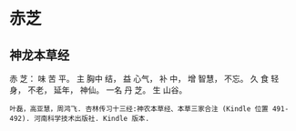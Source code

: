 # 赤芝

## 神龙本草经

赤 芝： 味 苦 平。 主 胸中 结， 益 心气， 补 中， 增 智慧， 不忘。 久 食 轻 身， 不老， 延年， 神仙。 一名 丹 芝。 生 山谷。

```{seealso}
叶磊，高亚慧，周鸿飞. 杏林传习十三经:神农本草经、本草三家合注 (Kindle 位置 491-492). 河南科学技术出版社. Kindle 版本.
``` 